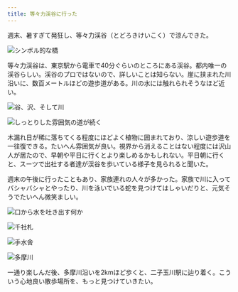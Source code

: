```yaml
---
title: 等々力渓谷に行った
---
```

週末、暑すぎて発狂し、等々力渓谷（とどろきけいこく）で涼んできた。

![](https://lh3.googleusercontent.com/BkpTWzdmgwNqiorbKOhzh5PLc-GXIcX71iOoUewYzRMdY8s_PqFbgq9SvrZ6ThU1cOXR5CS4TrmWkIe2hrZHlQKM3iKsGGb7Laddg8vRhMiDF88JselHqFHpicvLLhqYZJTqP2x8KYranQeOMcxwhf_n2VXM8xUETgmEeSS6iRiMrcyBbMpP_kZk7Q "シンボル的な橋")

等々力渓谷は、東京駅から電車で40分ぐらいのところにある渓谷。都内唯一の渓谷らしい。渓谷のプロではないので、詳しいことは知らない。崖に挟まれた川沿いに、数百メートルほどの遊歩道がある。川の水には触れられそうなほど近い。

![](https://lh3.googleusercontent.com/cug5strk1ojuD5MDA5Tub5YbPFECOFx9v5-oJPQOuiKvadPh318GVZ7x_tf2TZ3Bx9pooj_94WhS2KMpKjPVjXKPMh747gm3Pz8a0rjO6LeR2bzQ_u_oqEae0HQHuyJT_YTsu9crG8-HaUV1VKOTL9hfKxqiaqYh6wTJMD0dY6HCoykb4q8Rn7DvDQ "谷、沢、そして川")

![](https://lh4.googleusercontent.com/tOz8a1WU9ISA8Hw9t4GXiYci4cb-9Ow7Zv-117Wz3kb3gVMs5Fz_7j3yH8BJtusFvo5yx5sAnNd95S6lIwd1yVeyFKiEOMPH8GzPVmfA6_EC2GpzSP0KxjZVTaEwdWfKZjb6CNKkTg7rPBLYBtI4jsKw0UYKqK9j98qsl6tD_L6cLCrUGMmA5xEgeQ "しっとりした雰囲気の道が続く")

木漏れ日が稀に落ちてくる程度にほどよく植物に囲まれており、涼しい遊歩道を一往復できる。たいへん雰囲気が良い。視界から消えることはない程度には沢山人が居たので、早朝や平日に行くとより楽しめるかもしれない。平日朝に行くと、スーツで出社する者達が渓谷を歩いている様子を見られると聞いた。

週末の午後に行ったこともあり、家族連れの人々が多かった。家族で川に入ってバシャバシャとやったり、川を泳いでいる蛇を見つけてはしゃいだりと、元気そうでたいへん微笑ましい。

![](https://lh5.googleusercontent.com/NZvyLkwzJ13s4dvJ8J6qyMdC4QMhdWDran77i20FHo9HNDsuAylbEJajc9YWwK8M7xYKOHKik3rrOZo64BG75sU-A_z2OeTyySJBWuCH56IFnwxXuDjOQdzAlLyYX4Hqy_rgYR-l0llv3DzB6VYG2ESRK7itqG55foT5KxmnYRfVoK7RRQ7Z_h0GHQ "口から水を吐き出す何か")

![](https://lh3.googleusercontent.com/TGgv_triUoCsLnL5rbW4ys79SQn7poXdjzHQ11mLuCHRfAWEAsKCOd6XKgrAmVOprsAsWhzyZ5i_QhjJhrMWqYySloW-pKZHyS2Zgfw8UbRTkZ3-NfvuCsLzKGxWzPVnsm8lXyzG1Vy9Pqq0YshgdehYRRJW2nVpm39lzu7KfZmnypZuUpJkngTz5Q "千社札")

![](https://lh6.googleusercontent.com/K9Diqq_EddExkhF-aeAa5Lpf1MBxMJWaQDbCNc43FQFgkuYD3MCwWx_WQEUEaMQ4GuxcwSv_xBjVR_xN6XEZQTca5c_rVp20V-HQa4EQbRwxZBvPqKCrClCZvxoqhGBL5HttP5bgkwL1beHw_3JDZ4kfqkxiPToHq6xSMN7qHKhxA8R1cZEkQugSDw "手水舎")

![](https://lh5.googleusercontent.com/1Bp7FyoJGCh5tznb1DqfOBq0DSu_AqB72mz5zPIOFzFTAi1DZbSB_kGPDDl66Z51N3joaYLTjzVBgsYnYJ4-3UauGyb36KYo3KGuz5fL-5-B6ip2HvbdF_LLIRAXEErU5_MHuQDpADY8ofr2KjktOgcc6QAtK7c9LC8fKJ2SYZCUDanvHV04vq8mag "多摩川")

一通り楽しんだ後、多摩川沿いを2kmほど歩くと、二子玉川駅に辿り着く。こういう心地良い散歩場所を、もっと見つけていきたい。
